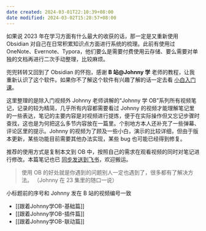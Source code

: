 ```yaml
---
date created: 2024-03-01T22:10:39+08:00
date modified: 2024-03-02T15:28:57+08:00
---
```


如果说 2023 年在学习方面有什么最大的收获的话，那一定是又重新使用 Obsidian 对自己在日常积累知识点方面进行系统的梳理。此前有使用过 OneNote、Evernote、Typora，他们要么是需要付费使用云存储、要么需要对单独的文档再进行二次手动整理，比较麻烦。

兜兜转转又回到了 Obsidian 的怀抱，感谢 **B 站@Johnny 学** 老师的教程，让我重新认识了这个软件。如果你不了解这个软件有兴趣了解的话一定去看 [小白入门课](https://www.bilibili.com/video/BV1i3411k7TQ/?share_source=copy_web&vd_source=3ae2c941539f6203ade3cf0e1e748b49)。

这里整理的是除入门视频外 Johnny 老师讲解的“Johnny 学 OB”系列所有视频笔记，记录的较为精简，几乎所有内容都需要看过 Johnny 的视频才能理解笔记里的一些表达，笔记的主要内容是对视频进行提炼，便于在实际操作但又忘记步骤时查找，这也是为何把这么多节内容放在一篇里。个别地方本人还补充了一些弹幕、评论区里的提示。Johnny 的视频为了顾及一些小白，演示的比较详细，但由于版本更新，某些功能目前需要其他办法实现，某些 bug 也可能已经得到修复。

推荐的使用方式是复制本文到 OB 中，按照自己的需求在观看视频的同时对笔记进行修改。本篇笔记也已 [同步发送到飞书](https://l1bx2aeuxt8.feishu.cn/wiki/AAT0wKr0hiqOKRkf07tc7Uylnte?from=from_copylink)，欢迎搬运。

> 使用 OB 的好处就是你遇到的问题别人一定也遇到了，很多都有了解决方法。 （Johnny 在 23 集里的随口一说）

小标题前的序号和 Johnny 发在 B 站的视频编号一致

- [[跟着Johnny学OB-基础篇]]
- [[跟着Johnny学OB-插件篇]]
- [[跟着Johnny学OB-联动篇]]